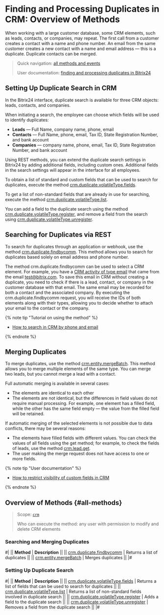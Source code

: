 # Finding and Processing Duplicates in CRM: Overview of Methods

When working with a large customer database, some CRM elements, such as leads, contacts, or companies, may repeat. The first call from a customer creates a contact with a name and phone number. An email from the same customer creates a new contact with a name and email address — this is a duplicate. Duplicate contacts can be merged.

> Quick navigation: [all methods and events](#all-methods)
>
> User documentation: [finding and processing duplicates in Bitrix24](https://helpdesk.bitrix24.com/open/18346126/)

## Setting Up Duplicate Search in CRM

In the Bitrix24 interface, duplicate search is available for three CRM objects: leads, contacts, and companies.

When initiating a search, the employee can choose which fields will be used to identify duplicates:

* **Leads** — Full Name, company name, phone, email
* **Contacts** — Full Name, phone, email, Tax ID, State Registration Number, and bank account
* **Companies** — company name, phone, email, Tax ID, State Registration Number, and bank account

Using REST methods, you can extend the duplicate search settings in Bitrix24 by adding additional fields, including custom ones. Additional fields in the search settings will appear in the interface for all employees.

To obtain a list of standard and custom fields that can be used to search for duplicates, execute the method [crm.duplicate.volatileType.fields](./volatile-type/crm-duplicate-volatile-type-fields.md).

To get a list of non-standard fields that are already in use for searching, execute the method [crm.duplicate.volatileType.list](./volatile-type/crm-duplicate-volatile-type-list.md).

You can add a field to the duplicate search using the method [crm.duplicate.volatileType.register](./volatile-type/crm-duplicate-volatile-type-register.md), and remove a field from the search using [crm.duplicate.volatileType.unregister](./volatile-type/crm-duplicate-volatile-type-unregister.md).

## Searching for Duplicates via REST

To search for duplicates through an application or webhook, use the method [crm.duplicate.findbycomm](./crm-duplicate-find-by-comm.md). This method allows you to search for duplicates based solely on email address and phone number.

The method crm.duplicate.findbycomm can be used to select a CRM element. For example, you have a [CRM activity of type email](../timeline/activities/index.md) that came from the email test@bitrix.com. To save this email in CRM without creating a duplicate, you need to check if there is a lead, contact, or company in the customer database with that email. The same email may be recorded for both a contact and the associated company. By executing the crm.duplicate.findbycomm request, you will receive the IDs of both elements along with their types, allowing you to decide whether to attach your email to the contact or the company.

{% note tip "Tutorial on using the method" %}

- [How to search in CRM by phone and email](../../../tutorials/crm/how-to-get-lists/search-by-phone-and-email.md)

{% endnote %}

## Merging Duplicates

To merge duplicates, use the method [crm.entity.mergeBatch](./crm-entity-merge-batch.md). This method allows you to merge multiple elements of the same type. You can merge two leads, but you cannot merge a lead with a contact.

Full automatic merging is available in several cases:

* The elements are identical to each other
* The elements are not identical, but the differences in field values do not require manual processing. For example, one element has a filled field, while the other has the same field empty — the value from the filled field will be retained.

If automatic merging of the selected elements is not possible due to data conflicts, there may be several reasons:

* The elements have filled fields with different values. You can check the values of all fields using the get method; for example, to check the fields of leads, use the method [crm.lead.get](../leads/crm-lead-get.md).
* The user making the merge request does not have access to one or more fields.

{% note tip "User documentation" %}

- [How to restrict visibility of custom fields in CRM](https://helpdesk.bitrix24.com/open/23342780/)

{% endnote %}

## Overview of Methods {#all-methods}

> Scope: [`crm`](../../scopes/permissions.md)
>
> Who can execute the method: any user with permission to modify and delete CRM elements

### Searching and Merging Duplicates

#|
|| **Method** | **Description** ||
|| [crm.duplicate.findbycomm](./crm-duplicate-find-by-comm.md) | Returns a list of duplicates ||
|| [crm.entity.mergeBatch](./crm-entity-merge-batch.md) | Merges duplicates ||
|#

### Setting Up Duplicate Search

#|
|| **Method** | **Description** ||
|| [crm.duplicate.volatileType.fields](./volatile-type/crm-duplicate-volatile-type-fields.md) | Returns a list of fields that can be used to search for duplicates ||
|| [crm.duplicate.volatileType.list](./volatile-type/crm-duplicate-volatile-type-list.md) | Returns a list of non-standard fields involved in duplicate search ||
|| [crm.duplicate.volatileType.register](./volatile-type/crm-duplicate-volatile-type-register.md) | Adds a field to the duplicate search ||
|| [crm.duplicate.volatileType.unregister](./volatile-type/crm-duplicate-volatile-type-unregister.md) | Removes a field from the duplicate search ||
|#